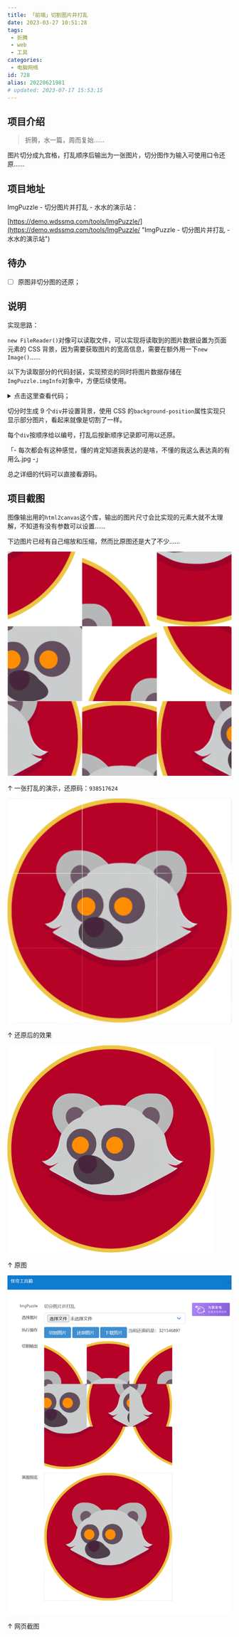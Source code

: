 ```yaml
---
title: 「前端」切割图片并打乱
date: 2023-03-27 10:51:28
tags:
 - 折腾
 - web
 - 工具
categories:
 - 电脑网络
id: 728
alias: 20220621981
# updated: 2023-07-17 15:53:15
---
```


## 项目介绍

> 折腾，水一篇，周而复始……

图片切分成九宫格，打乱顺序后输出为一张图片，切分图作为输入可使用口令还原……

<!--more-->

## 项目地址

ImgPuzzle - 切分图片并打乱 - 水水的演示站：

[https://demo.wdssmq.com/tools/ImgPuzzle/](https://demo.wdssmq.com/tools/ImgPuzzle/ "ImgPuzzle - 切分图片并打乱 - 水水的演示站")

## 待办

- [ ] 原图非切分图的还原；

## 说明

实现思路：

`new FileReader()`对像可以读取文件，可以实现将读取到的图片数据设置为页面元素的 CSS 背景，因为需要获取图片的宽高信息，需要在额外用一下`new Image()`……

以下为读取部分的代码封装，实现预览的同时将图片数据存储在`ImgPuzzle.imgInfo`对象中，方便后续使用。

<!-- html 折叠 -->

<details>
<summary>点击这里查看代码；</summary>

```js
  // 图片预览封装
  const fnViewImg = ($input, $view) => {
    // 检查宽和高
    const checkWH = (w, h) => {
      if (w <= ImgPuzzle.imgInfo.maxWidth) {
        return { width: w, height: h };
      }
      const scale = ImgPuzzle.imgInfo.maxWidth / w;
      return { width: ImgPuzzle.imgInfo.maxWidth, height: h * scale };
    };
    const file = $input.files[0];
    // 检查文件是否为图像类型
    if (!/^image\//.test(file.type)) {
      ImgPuzzle._tips("err-type");
      return;
    }
    // 获取文件名
    ImgPuzzle.imgInfo.name = file.name;
    // 创建 FileReader 对象并读取文件数据
    const reader = new FileReader();
    // 读取成功后的回调函数
    reader.onloadend = function () {
      // 获取图像数据
      const img = new Image();
      img.onload = () => {
        // 获取图像宽高
        const { width, height } = checkWH(img.width, img.height);
        // 设置图像预览区域宽高
        $view.css("width", `${width}px`);
        $view.css("height", `${height}px`);
        ImgPuzzle.imgInfo.width = width;
        ImgPuzzle.imgInfo.height = height;
      };
      // 将图像数据赋值给 img.src
      img.src = ImgPuzzle.imgInfo.data = reader.result;
      // 将图像数据作为背景设置到 div 元素中进行预览
      $view.css("background-image", `url(${reader.result})`);
      $view.css("background-size", "cover");
      // 清空 input 文件选择框，以便用户可以选择同一张图片进行重新预览
      $input.value = "";
      ImgPuzzle.status.pickImg = true;
    };
    // 读取文件数据
    reader.readAsDataURL(file);
  };

```
</details>

切分时生成 9 个`div`并设置背景，使用 CSS 的`background-position`属性实现只显示部分图片，看起来就像是切割了一样。

每个`div`按顺序给以编号，打乱后按新顺序记录即可用以还原。

「- 每次都会有这种感觉，懂的肯定知道我表达的是啥，不懂的我这么表达真的有用么.jpg -」

总之详细的代码可以直接看源码。

## 项目截图

图像输出用的`html2canvas`这个库，输出的图片尺寸会比实现的元素大就不太理解，不知道有没有参数可以设置……

下边图片已经有自己缩放和压缩，然而比原图还是大了不少……

![ai-006-938517624](ai-006-938517624.png)

↑ 一张打乱的演示，还原码：`938517624`

![ai-006-reset](ai-006-reset.png)

↑ 还原后的效果

![ai-006](ai-006.png)

↑ 原图

![web-ui](web-ui.png)

↑ 网页截图
